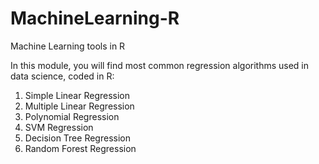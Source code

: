 # MachineLearning-R
Machine Learning tools in R

In this module, you will find most common regression algorithms used in data science, coded in R:
1. Simple Linear Regression
2. Multiple Linear Regression
3. Polynomial Regression
4. SVM Regression
5. Decision Tree Regression
6. Random Forest Regression



